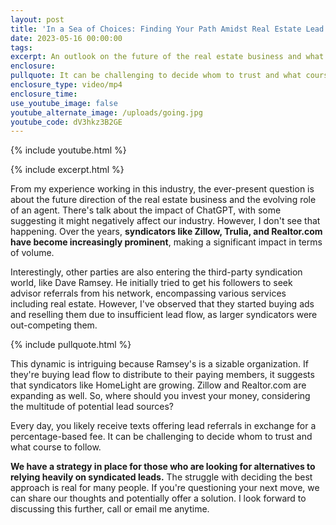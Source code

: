 ```yaml
---
layout: post
title: 'In a Sea of Choices: Finding Your Path Amidst Real Estate Lead Referrals'
date: 2023-05-16 00:00:00
tags:
excerpt: An outlook on the future of the real estate business and what you can do.
enclosure:
pullquote: It can be challenging to decide whom to trust and what course to follow.
enclosure_type: video/mp4
enclosure_time:
use_youtube_image: false
youtube_alternate_image: /uploads/going.jpg
youtube_code: dV3hkz3B2GE
---
```

{% include youtube.html %}

{% include excerpt.html %}

From my experience working in this industry, the ever-present question is about the future direction of the real estate business and the evolving role of an agent. There's talk about the impact of ChatGPT, with some suggesting it might negatively affect our industry. However, I don't see that happening. Over the years, **syndicators like Zillow, Trulia, and Realtor.com have become increasingly prominent**, making a significant impact in terms of volume.

Interestingly, other parties are also entering the third-party syndication world, like Dave Ramsey. He initially tried to get his followers to seek advisor referrals from his network, encompassing various services including real estate. However, I've observed that they started buying ads and reselling them due to insufficient lead flow, as larger syndicators were out-competing them.

{% include pullquote.html %}

This dynamic is intriguing because Ramsey's is a sizable organization. If they're buying lead flow to distribute to their paying members, it suggests that syndicators like HomeLight are growing. Zillow and Realtor.com are expanding as well. So, where should you invest your money, considering the multitude of potential lead sources?

Every day, you likely receive texts offering lead referrals in exchange for a percentage-based fee. It can be challenging to decide whom to trust and what course to follow.

**We have a strategy in place for those who are looking for alternatives to relying heavily on syndicated leads.** The struggle with deciding the best approach is real for many people. If you're questioning your next move, we can share our thoughts and potentially offer a solution. I look forward to discussing this further, call or email me anytime.